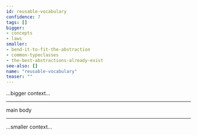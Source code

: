 ```yaml
---
id: reusable-vocabulary
confidence: 7
tags: []
bigger:
- concepts
- laws
smaller:
- bend-it-to-fit-the-abstraction
- common-typeclasses
- the-best-abstractions-already-exist
see-also: []
name: "reusable-vocabulary"
teaser: ""
---
```



...bigger context...

---

main body

---

...smaller context...
